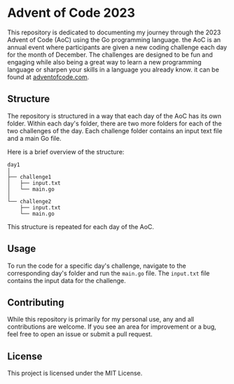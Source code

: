 # Advent of Code 2023

This repository is dedicated to documenting my journey through the 2023 Advent of Code (AoC) using the Go programming language.
the AoC is an annual event where participants are given a new coding challenge each day for the month of December. The challenges are designed to be fun and engaging while also being a great way to learn a new programming language or sharpen your skills in a language you already know. it can be found at [adventofcode.com](https://adventofcode.com/).

## Structure

The repository is structured in a way that each day of the AoC has its own folder. Within each day's folder, there are two more folders for each of the two challenges of the day. Each challenge folder contains an input text file and a main Go file.

Here is a brief overview of the structure:

```
day1
│
├── challenge1
│   ├── input.txt
│   └── main.go
│
└── challenge2
    ├── input.txt
    └── main.go
```

This structure is repeated for each day of the AoC.

## Usage

To run the code for a specific day's challenge, navigate to the corresponding day's folder and run the `main.go` file. The `input.txt` file contains the input data for the challenge.

## Contributing

While this repository is primarily for my personal use, any and all contributions are welcome. If you see an area for improvement or a bug, feel free to open an issue or submit a pull request.

## License

This project is licensed under the MIT License.
